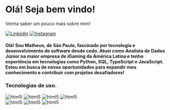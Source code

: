 
# Olá! Seja bem vindo!
<P> Venha saber um pouco mais sobre mim! </P>

[![Linkedin](https://img.shields.io/badge/LinkedIn-0077B5?style=for-the-badge&logo=linkedin&logoColor=white)](https://www.linkedin.com/in/matheuszol/)
[![Instagram](https://img.shields.io/badge/Instagram-E4405F?style=for-the-badge&logo=instagram&logoColor=white)](https://www.instagram.com/math_szx/)   

#### Olá! Sou Matheus, de São Paulo, fascinado por tecnologia e desenvolvimento de software desde cedo. Atuei como Analista de Dados Júnior na maior empresa de iGaming da América Latina e tenho experiência em tecnologias como Python, SQL, TypeScript e JavaScript. Estou em busca de novas oportunidades para expandir meu conhecimento e contribuir com projetos desafiadores!

### Tecnologias de uso.
<div style="display: inline_block">
    <img alt="html5" src="https://img.shields.io/badge/HTML5-E34F26?style=for-the-badge&logo=html5&logoColor=white" />
    <img alt="html5" src="https://img.shields.io/badge/CSS3-1572B6?style=for-the-badge&logo=css3&logoColor=white" />
    <img alt="html5" src="https://img.shields.io/badge/Python-14354C?style=for-the-badge&logo=python&logoColor=white" />
    <img alt="html5" src="https://img.shields.io/badge/TypeScript-007ACC?style=for-the-badge&logo=typescript&logoColor=white" /> <br> 
    <img alt="html5" src="https://img.shields.io/badge/Django-092E20?style=for-the-badge&logo=django&logoColor=white" />
    <img alt="html5" src="https://img.shields.io/badge/MySQL-00000F?style=for-the-badge&logo=mysql&logoColor=white" />
    <img alt="html5" src="https://img.shields.io/badge/JavaScript-323330?style=for-the-badge&logo=javascript&logoColor=F7DF1E" />
</div>
